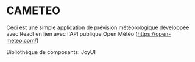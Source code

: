 # CAMETEO

Ceci est une simple application de prévision météorologique développée avec React en lien avec l'API publique Open Météo
(https://open-meteo.com/)

Bibliothèque de composants: JoyUI
